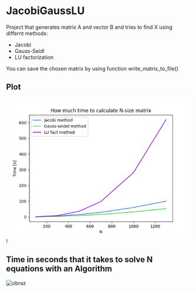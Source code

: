 # JacobiGaussLU

Project that generates matrix A and vector B and tries to find X using differnt methods: 
- Jacobi
- Gauss-Seidl
- LU factorization

You can save the chosen matrix by using function write_matrix_to_file()


## Plot

![plot](./plot.png)!


## Time in seconds that it takes to solve N equations with an Algorithm

![obraz](https://user-images.githubusercontent.com/21158649/115966650-e7256b80-a52e-11eb-9b2f-fa8f848514a8.png)

